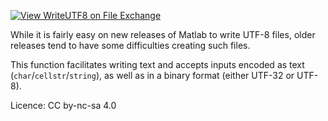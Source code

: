 [![View WriteUTF8 on File Exchange](https://www.mathworks.com/matlabcentral/images/matlab-file-exchange.svg)](https://www.mathworks.com/matlabcentral/fileexchange/131823-writeutf8)

While it is fairly easy on new releases of Matlab to write UTF-8 files, older releases tend to have some difficulties creating such files.

This function facilitates writing text and accepts inputs encoded as text (`char`/`cellstr`/`string`), as well as in a binary format (either UTF-32 or UTF-8).

Licence: CC by-nc-sa 4.0